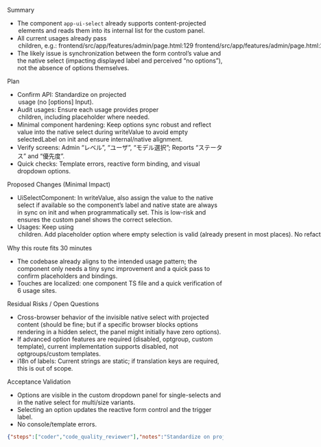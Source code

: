 Summary
- The component `app-ui-select` already supports content-projected <option> elements and reads them into its internal list for the custom panel.
- All current usages already pass <option> children, e.g.:
  - frontend/src/app/features/admin/page.html:129
  - frontend/src/app/features/admin/page.html:218
  - frontend/src/app/features/admin/page.html:231
  - frontend/src/app/features/admin/page.html:423
  - frontend/src/app/features/reports/reports-page.component.html:255
  - frontend/src/app/features/reports/reports-page.component.html:274
- The likely issue is synchronization between the form control’s value and the native select (impacting displayed label and perceived “no options”), not the absence of options themselves.

Plan
- Confirm API: Standardize on projected <option> usage (no [options] Input).
- Audit usages: Ensure each usage provides proper <option> children, including placeholder where needed.
- Minimal component hardening: Keep options sync robust and reflect value into the native select during writeValue to avoid empty selectedLabel on init and ensure internal/native alignment.
- Verify screens: Admin “レベル”, “ユーザ”, “モデル選択”; Reports “ステータス” and “優先度”.
- Quick checks: Template errors, reactive form binding, and visual dropdown options.

Proposed Changes (Minimal Impact)
- UiSelectComponent: In writeValue, also assign the value to the native select if available so the component’s label and native state are always in sync on init and when programmatically set. This is low-risk and ensures the custom panel shows the correct selection.
- Usages: Keep using <option> children. Add placeholder option where empty selection is valid (already present in most places). No refactor to an [options] API to minimize scope.

Why this route fits 30 minutes
- The codebase already aligns to the intended usage pattern; the component only needs a tiny sync improvement and a quick pass to confirm placeholders and bindings.
- Touches are localized: one component TS file and a quick verification of 6 usage sites.

Residual Risks / Open Questions
- Cross-browser behavior of the invisible native select with projected content (should be fine; but if a specific browser blocks options rendering in a hidden select, the panel might initially have zero options).
- If advanced option features are required (disabled, optgroup, custom template), current implementation supports disabled, not optgroups/custom templates.
- i18n of labels: Current strings are static; if translation keys are required, this is out of scope.

Acceptance Validation
- Options are visible in the custom dropdown panel for single-selects and in the native select for multi/size variants.
- Selecting an option updates the reactive form control and the trigger label.
- No console/template errors.

```json
{"steps":["coder","code_quality_reviewer"],"notes":"Standardize on projected <option> usage and minimally harden UiSelectComponent to reflect writeValue to the native select to ensure label/options sync. All usages already pass <option> children; only verify placeholders and bindings. Keep scope minimal and avoid introducing a new [options] API.","tests":"Manual checks: 1) Admin > コンピテンシー登録: the レベル dropdown shows 初級/中級 and selects correctly; label updates. 2) Admin > 手動判定: ユーザ and コンピテンシー dropdowns show dynamic lists; selecting updates form controls. 3) Admin > Gemini API キー: モデル select shows saved or known models; selecting updates form. 4) Reports > 提案編集: ステータス and 優先度 dropdowns show options; selection persists. 5) Verify no Angular template errors; no console errors; focusing away triggers onTouched without exceptions."}
```